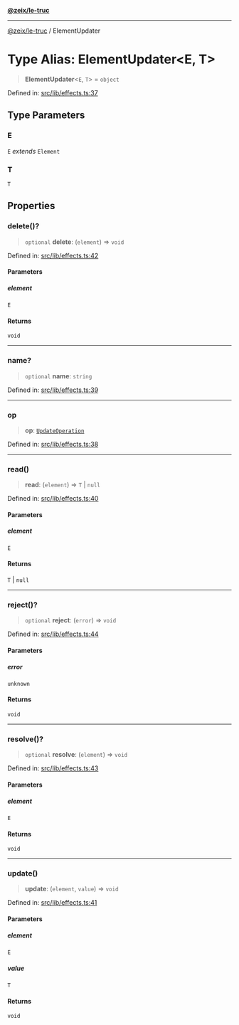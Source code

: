[**@zeix/le-truc**](../README.md)

***

[@zeix/le-truc](../globals.md) / ElementUpdater

# Type Alias: ElementUpdater\<E, T\>

> **ElementUpdater**\<`E`, `T`\> = `object`

Defined in: [src/lib/effects.ts:37](https://github.com/zeixcom/ui-element/blob/b9ddf83c928c93d84a49a796a2342da755e4896e/src/lib/effects.ts#L37)

## Type Parameters

### E

`E` *extends* `Element`

### T

`T`

## Properties

### delete()?

> `optional` **delete**: (`element`) => `void`

Defined in: [src/lib/effects.ts:42](https://github.com/zeixcom/ui-element/blob/b9ddf83c928c93d84a49a796a2342da755e4896e/src/lib/effects.ts#L42)

#### Parameters

##### element

`E`

#### Returns

`void`

***

### name?

> `optional` **name**: `string`

Defined in: [src/lib/effects.ts:39](https://github.com/zeixcom/ui-element/blob/b9ddf83c928c93d84a49a796a2342da755e4896e/src/lib/effects.ts#L39)

***

### op

> **op**: [`UpdateOperation`](UpdateOperation.md)

Defined in: [src/lib/effects.ts:38](https://github.com/zeixcom/ui-element/blob/b9ddf83c928c93d84a49a796a2342da755e4896e/src/lib/effects.ts#L38)

***

### read()

> **read**: (`element`) => `T` \| `null`

Defined in: [src/lib/effects.ts:40](https://github.com/zeixcom/ui-element/blob/b9ddf83c928c93d84a49a796a2342da755e4896e/src/lib/effects.ts#L40)

#### Parameters

##### element

`E`

#### Returns

`T` \| `null`

***

### reject()?

> `optional` **reject**: (`error`) => `void`

Defined in: [src/lib/effects.ts:44](https://github.com/zeixcom/ui-element/blob/b9ddf83c928c93d84a49a796a2342da755e4896e/src/lib/effects.ts#L44)

#### Parameters

##### error

`unknown`

#### Returns

`void`

***

### resolve()?

> `optional` **resolve**: (`element`) => `void`

Defined in: [src/lib/effects.ts:43](https://github.com/zeixcom/ui-element/blob/b9ddf83c928c93d84a49a796a2342da755e4896e/src/lib/effects.ts#L43)

#### Parameters

##### element

`E`

#### Returns

`void`

***

### update()

> **update**: (`element`, `value`) => `void`

Defined in: [src/lib/effects.ts:41](https://github.com/zeixcom/ui-element/blob/b9ddf83c928c93d84a49a796a2342da755e4896e/src/lib/effects.ts#L41)

#### Parameters

##### element

`E`

##### value

`T`

#### Returns

`void`
